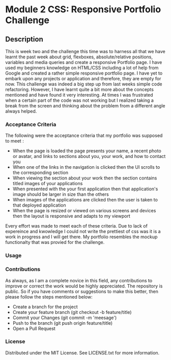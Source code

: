 # Module 2 CSS: Responsive Portfolio Challenge

## Description

This is week two and the challenge this time was to harness all that we have learnt the past week about grid, flexboxes, absolute/relative positions, variables and media queries
and create a responsive Portfolio page. I have used my beginners knowledge on HTML/CSS including a lot of help from Google and created a rather simple responsive portfolio
page. I have yet to embark upon any projects or application and therefore, they are empty for now. This challenge was indeed a big step up from last weeks simple
code refactoring. However, I have learnt quite a bit more about the concepts mentioned and have found it very interesting. At times I was frustrated when a certain 
part of the code was not working but I realized taking a break from the screen and thinking about the problem from a different angle always helped.

### Acceptance Criteria

The following were the acceptance criteria that my portfolio was supposed to meet :

* When the page is loaded the page presents your name, a recent photo or avatar, and links to sections about you, your work, and how to contact you
* When one of the links in the navigation is clicked then the UI scrolls to the corresponding section
* When viewing the section about your work then the section contains titled images of your applications
* When presented with the your first application then that application's image should be larger in size than the others
* When images of the applications are clicked then the user is taken to that deployed application
* When the page is resized or viewed on various screens and devices then the layout is responsive and adapts to my viewport

Every effort was made to meet each of these criteria. Due to lack of expereince and kwowledge I could not write the prettiest of css was it is a work in progress
and I will get there. My portfolio resembles the mockup functionalty that was provied for the challenge.

###  Usage


### Contributions
As always, as I am a complete novice in this field, any contributions to improve or correct the work would be highly appreciated. The repository is public. So if you have comments 
or suggestions to make this better, then please follow the steps mentioned below:
* Create a branch for the project
* Create your feature branch (git checkout -b feature/title)
* Commit your Changes (git commit -m 'meesage')
* Push to the branch (git push origin feature/title)
* Open a Pull Request

### License
Distributed under the MIT License. See LICENSE.txt for more information.

